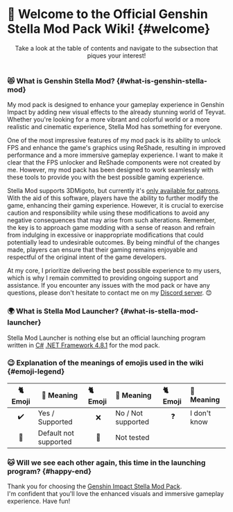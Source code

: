 <!-- [[> SEO
###### Number: 1

###### Title: Introduction to the Genshin Impact Stella Mod
###### Description: Welcome to the Official Genshin Stella Mod Pack Wiki! Discover the wonders of the Genshin Stella Mod, a comprehensive mod pack designed to elevate your Genshin Impact gameplay experience. Unleash the full potential of Teyvat's breathtaking world with new visual effects, offering vibrant colors and cinematic realism. This mod is not only about aesthetics but also includes an FPS unlocker and ReShade integration, boosting performance and immersion. While the FPS unlocker and ReShade components were not developed by the creator, they are seamlessly integrated into Stella Mod for optimal results.
###### Tags: genshin impact stella mod, genshin impact mod pack, fps unlock, reshade, enhanced graphics, immersive gameplay, 3dmigoto, caution in modding, gaming modifications, official launcher, C#, .NET Framework 4.8, ongoing support, Discord server, emoji meanings, Genshin Impact modding community
]]> -->

# 🌟 Welcome to the Official Genshin Stella Mod Pack Wiki! {#welcome}
<div align="center">Take a look at the table of contents and navigate to the subsection that piques your interest!</div><br>

### 😻 What is Genshin Stella Mod? {#what-is-genshin-stella-mod}
My mod pack is designed to enhance your gameplay experience in Genshin Impact by adding new visual effects to the already stunning world of Teyvat.
Whether you're looking for a more vibrant and colorful world or a more realistic and cinematic experience, Stella Mod has something for everyone.

One of the most impressive features of my mod pack is its ability to unlock FPS and enhance the game's graphics using ReShade, resulting in improved performance and a more immersive gameplay experience. 
I want to make it clear that the FPS unlocker and ReShade components were not created by me. However, my mod pack has been designed to work seamlessly with these tools to provide you with the best possible gaming experience.

Stella Mod supports 3DMigoto, but currently it's [only available for patrons](https://www.patreon.com/sefinek). With the aid of this software, players have the ability to further modify the game, enhancing their gaming experience. However, it is crucial to exercise caution and responsibility while using these modifications to avoid any negative consequences that may arise from such alterations.
Remember, the key is to approach game modding with a sense of reason and refrain from indulging in excessive or inappropriate modifications that could potentially lead to undesirable outcomes.
By being mindful of the changes made, players can ensure that their gaming remains enjoyable and respectful of the original intent of the game developers.

At my core, I prioritize delivering the best possible experience to my users, which is why I remain committed to providing ongoing support and assistance.
If you encounter any issues with the mod pack or have any questions, please don't hesitate to contact me on my [Discord server](https://discord.gg/Yj7fnafTXf). 😊

### 🌍 What is Stella Mod Launcher? {#what-is-stella-mod-launcher}
Stella Mod Launcher is nothing else but an official launching program written in [C#](https://learn.microsoft.com/dotnet/csharp) [.NET Framework 4.8.1](https://dotnet.microsoft.com/en-us/download/dotnet-framework/thank-you/net48-web-installer) for the mod pack.

### 😉 Explanation of the meanings of emojis used in the wiki {#emoji-legend}
| 🐈 Emoji                      | 🤔 Meaning            | 🐈 Emoji                     | 🤔 Meaning         | 🐈 Emoji                    | 🤔 Meaning   |
|-------------------------------|-----------------------|:-----------------------------|:-------------------|:----------------------------|:-------------|
| <div align="center">✔️</div>  | Yes / Supported       | <div align="center">❌️</div> | No / Not supported | <div align="center">❓</div> | I don't know |
| <div align="center">🎯️</div> | Default not supported | <div align="center">🤔</div> | Not tested         |                             |              |

### 🐱 Will we see each other again, this time in the launching program? {#happy-end}
Thank you for choosing the [Genshin Impact Stella Mod Pack](https://sefinek.net/genshin-impact-reshade).  
I'm confident that you'll love the enhanced visuals and immersive gameplay experience. Have fun!